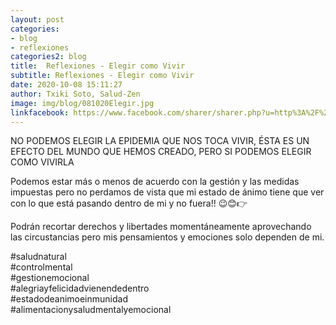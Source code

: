 ```yaml
---
layout: post
categories:
- blog
- reflexiones
categories2: blog
title:  Reflexiones - Elegir como Vivir
subtitle: Reflexiones - Elegir como Vivir
date: 2020-10-08 15:11:27
author: Txiki Soto, Salud-Zen
image: img/blog/081020Elegir.jpg
linkfacebook: https://www.facebook.com/sharer/sharer.php?u=http%3A%2F%2Fsalud-zen.com%2Fblog%2Freflexiones%2F2020%2F10%2F08%2Freflexiones-elegir.html&amp;src=sdkpreparse
---
```

NO PODEMOS ELEGIR LA EPIDEMIA QUE NOS TOCA VIVIR, ÉSTA ES UN EFECTO DEL MUNDO QUE HEMOS CREADO, PERO SI PODEMOS ELEGIR COMO VIVIRLA  

Podemos estar más o menos de acuerdo con la gestión y las medidas impuestas pero no perdamos de vista que mi estado de ánimo tiene que ver con lo que está pasando dentro de mi y no fuera!! 😉😊👉  

Podrán recortar derechos y libertades momentáneamente aprovechando las circustancias pero mis pensamientos y emociones solo dependen de mi.

 #saludnatural  
 #controlmental  
 #gestionemocional  
 #alegriayfelicidadvienendedentro  
 #estadodeanimoeinmunidad  
 #alimentacionysaludmentalyemocional  

